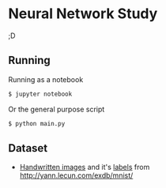 # Neural Network Study
;D

## Running
Running as a notebook
```sh
$ jupyter notebook
```

Or the general purpose script
```sh
$ python main.py
```

## Dataset
- [Handwritten images](http://yann.lecun.com/exdb/mnist/train-images-idx3-ubyte.gz) and it's [labels](http://yann.lecun.com/exdb/mnist/train-labels-idx1-ubyte.gz) from http://yann.lecun.com/exdb/mnist/